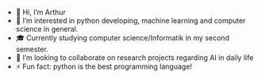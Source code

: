 - 👋 Hi, I’m Arthur
- 👀 I’m interested in python developing, machine learning and computer science in general. 
- 🎓 Currently studying computer science/Informatik in my second semester. 
- 🧠 I’m looking to collaborate on research projects regarding AI in daily life
- ⚡ Fun fact: python is the best programming language!

